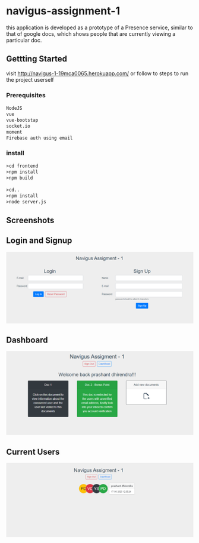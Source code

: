 # navigus-assignment-1
this application is developed as a prototype of a Presence service, similar to that of google docs, which shows people that are
currently viewing a particular doc.

## Gettting Started
visit http://navigus-1-19mca0065.herokuapp.com/ or follow to steps to run the project userself
### Prerequisites
```
NodeJS
vue
vue-bootstap
socket.io
moment
Firebase auth using email
```

### install
```
>cd frontend
>npm install
>npm build

>cd..
>npm install
>node server.js
```

## Screenshots

## Login and Signup
![Login](screenshots/login.png)

## Dashboard
![Dashboard](screenshots/dashboard.png)

## Current Users
![users](screenshots/currentUser.png)